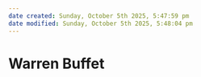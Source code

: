 ```yaml
---
date created: Sunday, October 5th 2025, 5:47:59 pm
date modified: Sunday, October 5th 2025, 5:48:04 pm
---
```


# Warren Buffet
